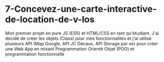 # 7-Concevez-une-carte-interactive-de-location-de-v-los
Mon premier projet en pure JS (ES5) et HTML/CSS en tant qu'étudiant.
J'ai décidé de créer les objets (Class) pour mes fonctionnalités et j'ai utilisé 
plusieurs API (Map Google, API JC Décaux, API Storage par ex) pour créer une Web App
en mixant Programmation Orienté Objet (POO) et programmation fonctionnelle
